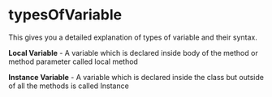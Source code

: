 # typesOfVariable
This gives you a detailed explanation of types of variable and their syntax.


**Local  Variable** - A variable which is declared inside body of the method or method parameter called local method


**Instance Variable** - A variable which is declared inside the class but outside of all the methods is called Instance 




